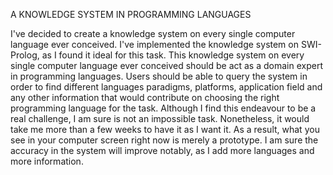 A KNOWLEDGE SYSTEM IN PROGRAMMING LANGUAGES

I've decided to create a knowledge system on every single computer language ever
conceived. I've implemented the knowledge system on SWI-Prolog, as I found it ideal for this task. This knowledge
system on every single computer language ever conceived should be act as a domain expert in
programming languages. Users should be able to query the system in order to find different languages
paradigms, platforms, application field and any other information that would contribute on choosing
the right programming language for the task.
Although I find this endeavour to be a real challenge, I am sure is not an impossible task. Nonetheless,
it would take me more than a few weeks to have it as I want it. As a result, what you see in your
computer screen right now is merely a prototype. I am sure the accuracy in the system will improve
notably, as I add more languages and more information.

